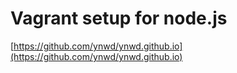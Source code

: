 # Vagrant setup for node.js

[https://github.com/ynwd/ynwd.github.io](https://github.com/ynwd/ynwd.github.io)
